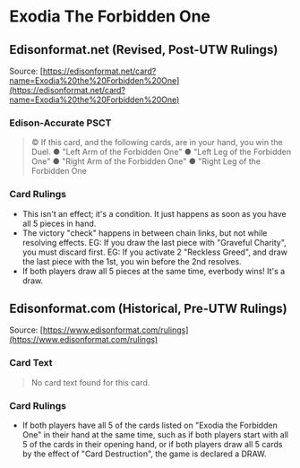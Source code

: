 # Exodia The Forbidden One

## Edisonformat.net (Revised, Post-UTW Rulings)

Source: [https://edisonformat.net/card?name=Exodia%20the%20Forbidden%20One](https://edisonformat.net/card?name=Exodia%20the%20Forbidden%20One)

### Edison-Accurate PSCT

> © If this card, and the following cards, are in your hand, you win the Duel.
> ● "Left Arm of the Forbidden One"
> ● "Left Leg of the Forbidden One"
> ● "Right Arm of the Forbidden One"
> ● "Right Leg of the Forbidden One

### Card Rulings

*   This isn't an effect; it's a condition. It just happens as soon as you have all 5 pieces in hand.
*   The victory "check" happens in between chain links, but not while resolving effects.
EG: If you draw the last piece with "Graveful Charity", you must discard first.
EG: If you activate 2 "Reckless Greed", and draw the last piece with the 1st, you win before the 2nd resolves.
*   If both players draw all 5 pieces at the same time, everbody wins! It's a draw.


## Edisonformat.com (Historical, Pre-UTW Rulings)

Source: [https://www.edisonformat.com/rulings](https://www.edisonformat.com/rulings)

### Card Text

> No card text found for this card.

### Card Rulings

*   If both players have all 5 of the cards listed on "Exodia the Forbidden One" in their hand at the same time, such as if both players start with all 5 of the cards in their opening hand, or if both players draw all 5 cards by the effect of "Card Destruction", the game is declared a DRAW.


